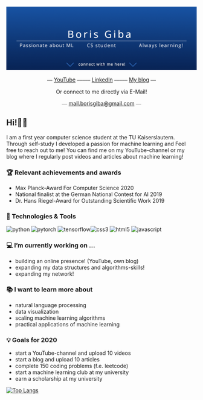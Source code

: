 <img src= "https://raw.githubusercontent.com/BorisGiba/BorisGiba/master/githubBanner.png"></img> 

<p align="center"> ⎯⎯ <a href="youtube.com/u/BorisGiba">YouTube</a> ⎯⎯⎯⎯⎯
<a href="linkedin.com/in/BorisGiba")>LinkedIn</a> ⎯⎯⎯⎯⎯
<a href="machinelearningprojects.ai">My blog</a> ⎯⎯ </p>
<p align="center">Or connect to me directly via E-Mail!</p>
<p align="center"> ⎯⎯
<a href="">mail.borisgiba@gmail.com</a> ⎯⎯ </p>

## Hi!👋😃
I am a first year computer science student at the TU Kaiserslautern. Through self-study
I developed a passion for machine learning and
Feel free to reach out to me! You can find me on my YouTube-channel or my blog where I regularly
post videos and articles about machine learning!

### 🏆 Relevant achievements and awards
- Max Planck-Award For Computer Science 2020
- National finalist at the German National Contest for AI 2019
- Dr. Hans Riegel-Award for Outstanding Scientific Work 2019

### 🔧 Technologies & Tools
<p align="left"><img src="https://devicons.github.io/devicon/devicon.git/icons/python/python-original.svg" alt="python" width="40" height="40"/> <img src="https://www.vectorlogo.zone/logos/pytorch/pytorch-icon.svg" alt="pytorch" width="40" height="40"/> <img src="https://www.vectorlogo.zone/logos/tensorflow/tensorflow-icon.svg" alt="tensorflow" width="40" height="40"/><img src="https://devicons.github.io/devicon/devicon.git/icons/css3/css3-original-wordmark.svg" alt="css3" width="40" height="40"/> <img src="https://devicons.github.io/devicon/devicon.git/icons/html5/html5-original-wordmark.svg" alt="html5" width="40" height="40"/> <img src="https://devicons.github.io/devicon/devicon.git/icons/javascript/javascript-original.svg" alt="javascript" width="40" height="40"/> </p>

### 💻 I’m currently working on ...
- building an online presence! (YouTube, own blog)
- expanding my data structures and algorithms-skills!
- expanding my network!

### 📚 I want to learn more about
- natural language processing
- data visualization
- scaling machine learning algorithms
- practical applications of machine learning
   

### 💡 Goals for 2020 
- start a YouTube-channel and upload 10 videos
- start a blog and upload 10 articles
- complete 150 coding problems (f.e. leetcode)
- start a machine learning club at my university
- earn a scholarship at my university

[![Top Langs](https://github-readme-stats.vercel.app/api/top-langs/?username=BorisGiba&layout=compact&title_color=ffffff&text_color=c9cacc&icon_color=2bbc8a&bg_color=000428)](https://github.com/anuraghazra/github-readme-stats)
